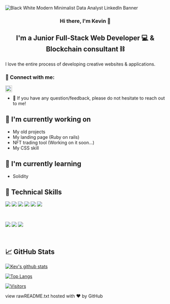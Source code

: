 
![Black   White Modern Minimalist Data Analyst LinkedIn Banner](https://user-images.githubusercontent.com/115345892/208470201-2ae7f1c9-db60-4e2e-a807-15c05ab6e602.png)


<h3 align="center">
Hi there, I'm Kevin</a> 👋
</h3>

<h2 align="center">
I'm a Junior Full-Stack Web Developer 💻 & Blockchain consultant ⛓
</h2> 

I love the entire process of developing creative websites & applications.

### 🤝 Connect with me:

<a href="https://www.linkedin.com/in/kevin-coutellier-1b900b7b/"><img align="left" src="https://raw.githubusercontent.com/yushi1007/yushi1007/main/images/linkedin.svg" alt="Yu Shi | LinkedIn" width="21px"/></a>
</br>
- 💬 If you have any question/feedback, please do not hesitate to reach out to me!

## 🔭 I'm currently working on

- My old projects
- My landing page (Ruby on rails)
- NFT trading tool (Working on it soon...)
- My CSS skill

## 🌱 I'm currently learning

- Solidity


## 💼 Technical Skills


![](https://img.shields.io/badge/Code-JavaScript-informational?style=flat&logo=JavaScript&color=F7DF1E)
![](https://img.shields.io/badge/Code-Ruby-informational?style=flat&logo=Ruby&color=CC342D)
![](https://img.shields.io/badge/Code-Ruby_on_Rails-informational?style=flat&logo=Ruby-On-Rails&color=CC0000)
![](https://img.shields.io/badge/Code-HTML5-informational?style=flat&logo=HTML5&color=E34F26)
![](https://img.shields.io/badge/Code-PostgreSQL-informational?style=flat&logo=PostgreSQL&color=336791)
![](https://img.shields.io/badge/Code-SQLite-informational?style=flat&logo=SQLite&color=003B57)

</br>

![](https://img.shields.io/badge/Style-Bootstrap-informational?style=flat&logo=Bootstrap&color=7952B3)
![](https://img.shields.io/badge/Style-CSS3-informational?style=flat&logo=CSS3&color=1572B6)
![](https://img.shields.io/badge/Style-styled--components-informational?style=flat&logo=styled-components&color=DB7093)


</br>


## 📈 GitHub Stats 

[![Kev's github stats](https://github-readme-stats.vercel.app/api?username=kevcoutellier)](https://github.com/kevcoutellier)

[![Top Langs](https://github-readme-stats.vercel.app/api/top-langs/?username=kevcoutellier&layout=compact)](https://github.com/kevcoutellier)

[![Visitors](https://visitor-badge.glitch.me/badge?page_id=kevcoutellier.kevcoutellier)](https://github.com/kevcoutellier)

view rawREADME.txt hosted with ❤ by GitHub
